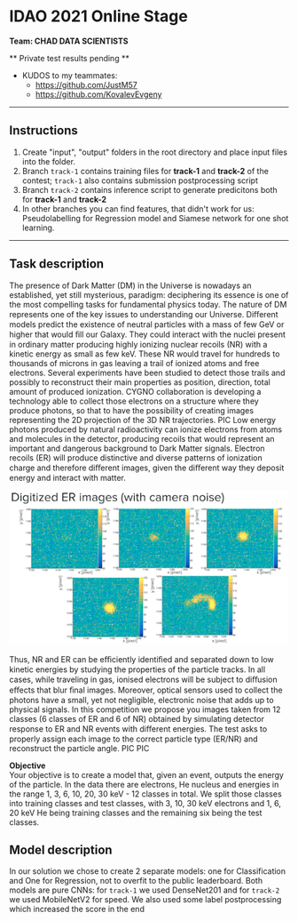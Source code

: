 # IDAO 2021 Online Stage
**Team: CHAD DATA SCIENTISTS**

** Private test results pending **


* KUDOS to my teammates:
	- https://github.com/JustM57
	- https://github.com/KovalevEvgeny


<hr>

## Instructions
1. Create "input", "output" folders in the root directory and place input files into the folder.
2. Branch `track-1` contains training files for <b>track-1</b> and <b>track-2</b> of the contest; `track-1` also contains submission postprocessing script
3. Branch `track-2` contains inference script to generate predicitons both for <b>track-1</b> and <b>track-2</b>
4. In other branches you can find features, that didn't work for us: Pseudolabelling for Regression model and Siamese network for one shot learning.

<hr>

## Task description
The presence of Dark Matter (DM) in the Universe is nowadays an established, yet still mysterious, paradigm: deciphering its essence is one of the most compelling tasks for fundamental physics today. The nature of DM represents one of the key issues to understanding our Universe. Diﬀerent models predict the existence of neutral particles with a mass of few GeV or higher that would ﬁll our Galaxy. They could interact with the nuclei present in ordinary matter producing highly ionizing nuclear recoils (NR) with a kinetic energy as small as few keV. These NR would travel for hundreds to thousands of microns in gas leaving a trail of ionized atoms and free electrons.
Several experiments have been studied to detect those trails and possibly to reconstruct their main properties as position, direction, total amount of produced ionization. CYGNO collaboration is developing a technology able to collect those electrons on a structure where they produce photons, so that to have the possibility of creating images representing the 2D projection of the 3D NR trajectories.
PIC
Low energy photons produced by natural radioactivity can ionize electrons from atoms and molecules in the detector, producing recoils that would represent an important and dangerous background to Dark Matter signals. Electron recoils (ER) will produce distinctive and diverse patterns of ionization charge and therefore diﬀerent images, given the diﬀerent way they deposit energy and interact with matter.

![](images/particle-examples.png)

Thus, NR and ER can be eﬃciently identiﬁed and separated down to low kinetic energies by studying the properties of the particle tracks.
In all cases, while traveling in gas, ionised electrons will be subject to diﬀusion eﬀects that blur ﬁnal images. Moreover, optical sensors used to collect the photons have a small, yet not negligible, electronic noise that adds up to physical signals.
In this competition we propose you images taken from 12 classes (6 classes of ER and 6 of NR) obtained by simulating detector response to ER and NR events with diﬀerent energies.
The test asks to properly assign each image to the correct particle type (ER/NR) and reconstruct the particle angle. PIC PIC

<b>Objective</b><br>
Your objective is to create a model that, given an event, outputs the energy of the particle.
In the data there are electrons, He nucleus and energies in the range 1, 3, 6, 10, 20, 30 keV - 12 classes in total. We split those classes into training classes and test classes, with 3, 10, 30 keV electrons and 1, 6, 20 keV He being training classes and the remaining six being the test classes.

## Model description
In our solution we chose to create 2 separate models: one for Classification and One for Regression, not to overfit to the public leaderboard. Both models are pure CNNs: for `track-1` we used DenseNet201 and for `track-2` we used MobileNetV2 for speed.
We also used some label postprocessing which increased the score in the end
